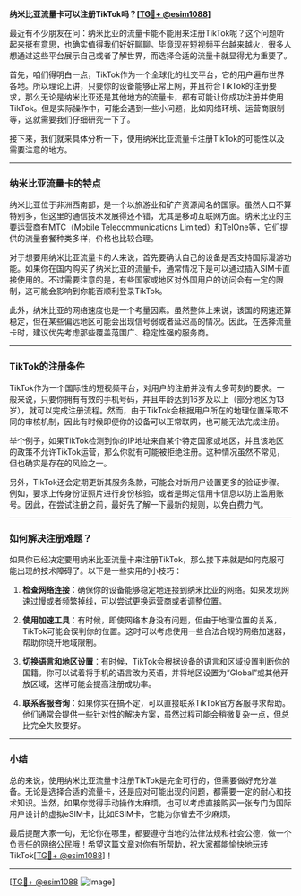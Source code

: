 **纳米比亚流量卡可以注册TikTok吗？[[TG💪+ @esim1088](https://t.me/s/esim1088)]**

最近有不少朋友在问：纳米比亚的流量卡能不能用来注册TikTok呢？这个问题听起来挺有意思，也确实值得我们好好聊聊。毕竟现在短视频平台越来越火，很多人想通过这些平台展示自己或者了解世界，而选择合适的流量卡就显得尤为重要了。

首先，咱们得明白一点，TikTok作为一个全球化的社交平台，它的用户遍布世界各地。所以理论上讲，只要你的设备能够正常上网，并且符合TikTok的注册要求，那么无论是纳米比亚还是其他地方的流量卡，都有可能让你成功注册并使用TikTok。但是实际操作中，可能会遇到一些小问题，比如网络环境、运营商限制等，这就需要我们仔细研究一下了。

接下来，我们就来具体分析一下，使用纳米比亚流量卡注册TikTok的可能性以及需要注意的地方。

---

### 纳米比亚流量卡的特点

纳米比亚位于非洲西南部，是一个以旅游业和矿产资源闻名的国家。虽然人口不算特别多，但这里的通信技术发展得还不错，尤其是移动互联网方面。纳米比亚的主要运营商有MTC（Mobile Telecommunications Limited）和TelOne等，它们提供的流量套餐种类多样，价格也比较合理。

对于想要用纳米比亚流量卡的人来说，首先要确认自己的设备是否支持国际漫游功能。如果你在国内购买了纳米比亚的流量卡，通常情况下是可以通过插入SIM卡直接使用的。不过需要注意的是，有些国家或地区对外国用户的访问会有一定的限制，这可能会影响到你能否顺利登录TikTok。

此外，纳米比亚的网络速度也是一个考量因素。虽然整体上来说，该国的网速还算稳定，但在某些偏远地区可能会出现信号弱或者延迟高的情况。因此，在选择流量卡时，建议优先考虑那些覆盖范围广、稳定性强的服务商。

---

### TikTok的注册条件

TikTok作为一个国际性的短视频平台，对用户的注册并没有太多苛刻的要求。一般来说，只要你拥有有效的手机号码，并且年龄达到16岁及以上（部分地区为13岁），就可以完成注册流程。然而，由于TikTok会根据用户所在的地理位置采取不同的审核机制，因此有时候即便你的设备可以正常联网，也可能无法完成注册。

举个例子，如果TikTok检测到你的IP地址来自某个特定国家或地区，并且该地区的政策不允许TikTok运营，那么你就有可能被拒绝注册。这种情况虽然不常见，但也确实是存在的风险之一。

另外，TikTok还会定期更新其服务条款，可能会对新用户设置更多的验证步骤。例如，要求上传身份证照片进行身份核验，或者是绑定信用卡信息以防止滥用账号。因此，在尝试注册之前，最好先了解一下最新的规则，以免白费力气。

---

### 如何解决注册难题？

如果你已经决定要用纳米比亚流量卡来注册TikTok，那么接下来就是如何克服可能出现的技术障碍了。以下是一些实用的小技巧：

1. **检查网络连接**：确保你的设备能够稳定地连接到纳米比亚的网络。如果发现网速过慢或者频繁掉线，可以尝试更换运营商或者调整位置。

2. **使用加速工具**：有时候，即使网络本身没有问题，但由于地理位置的关系，TikTok可能会误判你的位置。这时可以考虑使用一些合法合规的网络加速器，帮助你绕开地域限制。

3. **切换语言和地区设置**：有时候，TikTok会根据设备的语言和区域设置判断你的国籍。你可以试着将手机的语言改为英语，并将地区设置为“Global”或其他开放区域，这样可能会提高注册成功率。

4. **联系客服咨询**：如果你实在搞不定，可以直接联系TikTok官方客服寻求帮助。他们通常会提供一些针对性的解决方案，虽然过程可能会稍微复杂一点，但总比完全失败要好。

---

### 小结

总的来说，使用纳米比亚流量卡注册TikTok是完全可行的，但需要做好充分准备。无论是选择合适的流量卡，还是应对可能出现的问题，都需要一定的耐心和技术知识。当然，如果你觉得手动操作太麻烦，也可以考虑直接购买一张专门为国际用户设计的虚拟eSIM卡，比如ESIM卡，它能为你省去不少麻烦。

最后提醒大家一句，无论你在哪里，都要遵守当地的法律法规和社会公德，做一个负责任的网络公民哦！希望这篇文章对你有所帮助，祝大家都能愉快地玩转TikTok[[TG💪+ @esim1088](https://t.me/s/esim1088)]！

---

[[TG💪+ @esim1088](https://t.me/s/esim1088) ![Image](https://i.postimg.cc/4NQfJmqS/Snipaste-2025-05-13-00-14-12.png)]